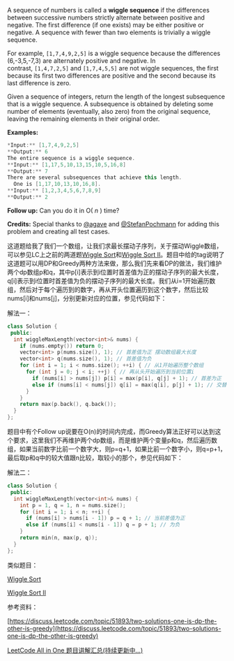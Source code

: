 A sequence of numbers is called a **wiggle sequence** if the differences between successive numbers strictly alternate between positive and negative. The first difference (if one exists) may be either positive or negative. A sequence with fewer than two elements is trivially a wiggle sequence.

For example, `[1,7,4,9,2,5]` is a wiggle sequence because the differences (6,-3,5,-7,3) are alternately positive and negative. In contrast, `[1,4,7,2,5]` and `[1,7,4,5,5]` are not wiggle sequences, the first because its first two differences are positive and the second because its last difference is zero.

Given a sequence of integers, return the length of the longest subsequence that is a wiggle sequence. A subsequence is obtained by deleting some number of elements (eventually, also zero) from the original sequence, leaving the remaining elements in their original order.

**Examples:**

```cpp
*Input:** [1,7,4,9,2,5]
**Output:** 6
The entire sequence is a wiggle sequence.
**Input:** [1,17,5,10,13,15,10,5,16,8]
**Output:** 7
There are several subsequences that achieve this length.
  One is [1,17,10,13,10,16,8].
**Input:** [1,2,3,4,5,6,7,8,9]
**Output:** 2
```

**Follow up:** Can you do it in O( _n_ ) time?

**Credits:** Special thanks to [@agave](https://leetcode.com/agave/) and [@StefanPochmann](https://leetcode.com/stefanpochmann/) for adding this problem and creating all test cases.

这道题给我了我们一个数组，让我们求最长摆动子序列，关于摆动Wiggle数组，可以参见LC上之前的两道题[Wiggle Sort](http://www.cnblogs.com/grandyang/p/5177285.html)和[Wiggle Sort II](http://www.cnblogs.com/grandyang/p/5139057.html)。题目中给的tag说明了这道题可以用DP和Greedy两种方法来做，那么我们先来看DP的做法，我们维护两个dp数组p和q，其中p[i]表示到i位置时首差值为正的摆动子序列的最大长度，q[i]表示到i位置时首差值为负的摆动子序列的最大长度。我们从i=1开始遍历数组，然后对于每个遍历到的数字，再从开头位置遍历到这个数字，然后比较nums[i]和nums[j]，分别更新对应的位置，参见代码如下：

解法一：

```cpp
class Solution {
 public:
  int wiggleMaxLength(vector<int>& nums) {
    if (nums.empty()) return 0;
    vector<int> p(nums.size(), 1); // 首差值为正 摆动数组最大长度
    vector<int> q(nums.size(), 1); // 首差值为负
    for (int i = 1; i < nums.size(); ++i) { // 从1开始遍历整个数组
      for (int j = 0; j < i; ++j) { // 再从头开始遍历到当前位置i
        if (nums[i] > nums[j]) p[i] = max(p[i], q[j] + 1); // 首差为正
        else if (nums[i] < nums[j]) q[i] = max(q[i], p[j] + 1); // 交替
      }
    }
    return max(p.back(), q.back());
  }
};
```

题目中有个Follow up说要在O(n)的时间内完成，而Greedy算法正好可以达到这个要求，这里我们不再维护两个dp数组，而是维护两个变量p和q，然后遍历数组，如果当前数字比前一个数字大，则p=q+1，如果比前一个数字小，则q=p+1，最后取p和q中的较大值跟n比较，取较小的那个，参见代码如下：

解法二：

```cpp
class Solution {
 public:
  int wiggleMaxLength(vector<int>& nums) {
    int p = 1, q = 1, n = nums.size();
    for (int i = 1; i < n; ++i) {
      if (nums[i] > nums[i - 1]) p = q + 1; // 当前差值为正
      else if (nums[i] < nums[i - 1]) q = p + 1; // 为负
    }
    return min(n, max(p, q));
  }
};
```

类似题目：

[Wiggle Sort](http://www.cnblogs.com/grandyang/p/5177285.html)

[Wiggle Sort II](http://www.cnblogs.com/grandyang/p/5139057.html)

参考资料：

[https://discuss.leetcode.com/topic/51893/two-solutions-one-is-dp-the-other-is-greedy](https://discuss.leetcode.com/topic/51893/two-solutions-one-is-dp-the-other-is-greedy)

[LeetCode All in One 题目讲解汇总(持续更新中...)](http://www.cnblogs.com/grandyang/p/4606334.html)